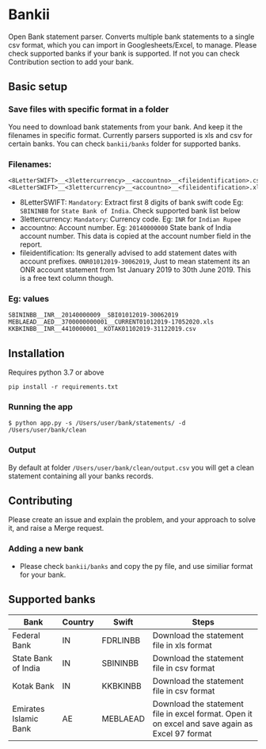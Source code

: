 # Bankii
Open Bank statement parser. Converts multiple bank statements to a single csv format, which you can import in Googlesheets/Excel, to manage. Please check supported banks if your bank is supported. If not you can check Contribution section to add your bank.

## Basic setup

### Save files with specific format in a folder
You need to download bank statements from your bank. And keep it the filenames in specific format. Currently parsers supported is xls and csv for certain banks. You can check `bankii/banks` folder for supported banks.

### Filenames:
```
<8LetterSWIFT>__<3lettercurrency>__<accountno>__<fileidentification>.csv
<8LetterSWIFT>__<3lettercurrency>__<accountno>__<fileidentification>.xls
```
- 8LetterSWIFT: `Mandatory`: Extract first 8 digits of bank swift code Eg: `SBININBB` for `State Bank of India`. Check supported bank list below
- 3lettercurrency: `Mandatory`: Currency code. Eg: `INR` for `Indian Rupee`
- accountno: Account number. Eg: `20140000000` State bank of India account number. This data is copied at the account number field in the report.
- fileidentification: Its generally advised to add statement dates with account prefixes. `ONR01012019-30062019`, Just to mean statement its an ONR account statement from 1st January 2019 to 30th June 2019. This is a free text column though.

### Eg: values
```
SBININBB__INR__20140000009__SBI01012019-30062019
MEBLAEAD__AED__3700000000001__CURRENT01012019-17052020.xls
KKBKINBB__INR__4410000001__KOTAK01102019-31122019.csv
```

## Installation
Requires python 3.7 or above
```
pip install -r requirements.txt
```
### Running the app

```
$ python app.py -s /Users/user/bank/statements/ -d /Users/user/bank/clean
```

### Output
By default at folder `/Users/user/bank/clean/output.csv` you will get a clean statement containing all your banks records.

## Contributing

Please create an issue and explain the problem, and your approach to solve it, and raise a Merge request.
### Adding a new bank
- Please check `bankii/banks` and copy the py file, and use similiar format for your bank.

## Supported banks


| Bank                  | Country | Swift    | Steps                                                                                           |
|-----------------------|---------|----------|-------------------------------------------------------------------------------------------------|
| Federal Bank          | IN      | FDRLINBB | Download the statement file in xls format                                                       |
| State Bank of India   | IN      | SBININBB | Download the statement file in csv format                                                       |
| Kotak Bank            | IN      | KKBKINBB | Download the statement file in csv format                                                       |
| Emirates Islamic Bank | AE      | MEBLAEAD | Download the statement file in excel format. Open it on excel and save again as Excel 97 format |
